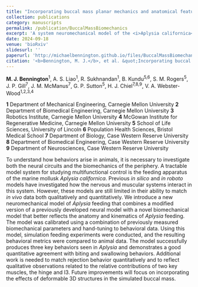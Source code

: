 ```yaml
---
title: "Incorporating buccal mass planar mechanics and anatomical features improves neuromechanical modeling of <i>Aplysia</i> feeding behavior (<i>submitted</i>)"
collection: publications
category: manuscripts
permalink: /publication/BuccalMassBiomechanics
excerpt: 'A system neuromechanical model of the <i>Aplysia californica</i> feeding system incorporating a planar, rigid-body biomechanical model.'
date: 2024-09-18
venue: 'bioRxiv'
slidesurl: ''
paperurl: 'http://michaelbennington.github.io/files/BuccalMassBiomechanics.pdf'
citation: '<b>Bennington, M. J.</b>, et al. &quot;Incorporating buccal mass planar mechanics and anatomical features improves neuromechanical modeling of <i>Aplysia</i> feeding behavior.&quot; <i>Submitted</i>. https://doi.org/10.1101/2024.09.17.613591 '
---
```

<b> M. J. Bennington</b><SUP>1</SUP>, A. S. Liao<SUP>1</SUP>, R. Sukhnandan<SUP>1</SUP>, B. Kundu<SUP>5,6</SUP>, S. M. Rogers<SUP>5</SUP>, J. P. Gill<SUP>7</SUP>, J. M. McManus<SUP>7</SUP>, G. P. Sutton<SUP>5</SUP>, H. J. Chiel<SUP>7,8,9</SUP>, V. A. Webster-Wood<SUP>1,2,3,4</SUP>

<b>1</b> Department of Mechanical Engineering, Carnegie Mellon University
<b>2</b> Department of Biomedical Engineering, Carnegie Mellon University
<b>3</b> Robotics Institute, Carnegie Mellon University
<b>4</b> McGowan Institute for Regenerative Medicine, Carnegie Mellon University
<b>5</b> School of Life Sciences, University of Lincoln
<b>6</b> Population Health Sciences, Bristol Medical School
<b>7</b> Department of Biology, Case Western Reserve University
<b>8</b> Department of Biomedical Engineering, Case Western Reserve University
<b>9</b> Department of Neurosciences, Case Western Reserve University

To understand how behaviors arise in animals, it is necessary to investigate both the neural circuits and the biomechanics of the periphery. A tractable model system for studying multifunctional control is the feeding apparatus of the marine mollusk <i>Aplysia californica</i>. Previous <i>in silico</i> and <i>in roboto</i> models have investigated how the nervous and muscular systems interact in this system. However, these models are still limited in their ability to match <i>in vivo</i> data both qualitatively and quantitatively. We introduce a new neuromechanical model of <i>Aplysia</i> feeding that combines a modified version of a previously developed neural model with a novel biomechanical model that better reflects the anatomy and kinematics of <i>Aplysia</i> feeding. The model was calibrated using a combination of previously measured biomechanical parameters and hand-tuning to behavioral data. Using this model, simulation feeding experiments were conducted, and the resulting behavioral metrics were compared to animal data. The model successfully produces three key behaviors seen in <i>Aplysia</i> and demonstrates a good quantitative agreement with biting and swallowing behaviors. Additional work is needed to match rejection behavior quantitatively and to reflect qualitative observations related to the relative contributions of two key muscles, the hinge and I3. Future improvements will focus on incorporating the effects of deformable 3D structures in the simulated buccal mass.